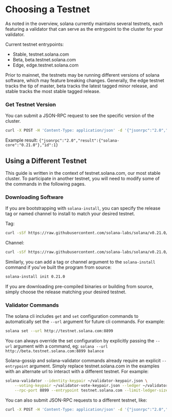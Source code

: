 # Choosing a Testnet

As noted in the overview, solana currently maintains several testnets, each
featuring a validator that can serve as the entrypoint to the cluster for your
validator.

Current testnet entrypoints:

* Stable, testnet.solana.com
* Beta, beta.testnet.solana.com
* Edge, edge.testnet.solana.com

Prior to mainnet, the testnets may be running different versions of solana
software, which may feature breaking changes. Generally, the edge testnet tracks
the tip of master, beta tracks the latest tagged minor release, and stable
tracks the most stable tagged release.

### Get Testnet Version

You can submit a JSON-RPC request to see the specific version of the cluster.

```bash
curl -X POST -H 'Content-Type: application/json' -d '{"jsonrpc":"2.0","id":1, "method":"getVersion"}' testnet.solana.com:8899
```
Example result:
`{"jsonrpc":"2.0","result":{"solana-core":"0.21.0"},"id":1}`

## Using a Different Testnet

This guide is written in the context of testnet.solana.com, our most stable
cluster. To participate in another testnet, you will need to modify some of the
commands in the following pages.

### Downloading Software

If you are bootstrapping with `solana-install`, you can specify the release tag
or named channel to install to match your desired testnet.

Tag:
```bash
curl -sSf https://raw.githubusercontent.com/solana-labs/solana/v0.21.0/install/solana-install-init.sh | sh -s - 0.21.0
```

Channel:
```bash
curl -sSf https://raw.githubusercontent.com/solana-labs/solana/v0.21.0/install/solana-install-init.sh | sh -s - beta
```

Similarly, you can add a tag or channel argument to the `solana-install` command if you've built the program from source:

```bash
solana-install init 0.21.0
```

If you are downloading pre-compiled binaries or building from source, simply
choose the release matching your desired testnet.

### Validator Commands

The solana cli includes `get` and `set` configuration commands to automatically
set the `--url` argument for future cli commands. For example:

```bash
solana set --url http://testnet.solana.com:8899
```

You can always override the set configuration by explicitly passing the
`--url` argument with a command, eg: `solana --url http://beta.testnet.solana.com:8899 balance`

Solana-gossip and solana-validator commands already require an explicit
`--entrypoint` argument. Simply replace testnet.solana.com in the examples with
an alternate url to interact with a different testnet. For example:

```bash
solana-validator --identity-keypair ~/validator-keypair.json \
    --voting-keypair ~/validator-vote-keypair.json --ledger ~/validator-config \
    --rpc-port 8899 --entrypoint testnet.solana.com --limit-ledger-size
```

You can also submit JSON-RPC requests to a different testnet, like:

```bash
curl -X POST -H 'Content-Type: application/json' -d '{"jsonrpc":"2.0","id":1, "method":"getTransactionCount"}' http://testnet.solana.com:8899
```
